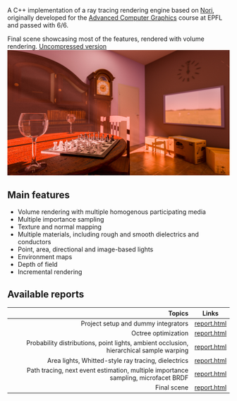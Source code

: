 A C++ implementation of a ray tracing rendering engine based on [Nori](https://wjakob.github.io/nori/), originally developed for the [Advanced Computer Graphics](https://edu.epfl.ch/coursebook/en/advanced-computer-graphics-CS-440) course at EPFL and passed with 6/6.

Final scene showcasing most of the features, rendered with volume rendering. [Uncompressed version](./results/project/Final_image/base3_alternate_2048samples_Edited.png)
<img src="./results/project/Final_image/base3_alternate_2048samples_Edited_compressed.jpg" alt="Art">

## Main features
- Volume rendering with multiple homogenous participating media
- Multiple importance sampling
- Texture and normal mapping
- Multiple materials, including rough and smooth dielectrics and conductors
- Point, area, directional and image-based lights
- Environment maps
- Depth of field
- Incremental rendering

## Available reports

| Topics   |  Links
| ---------: | ---------------------------------------------
| Project setup and dummy integrators          | [report.html](results/homework-1/report.html)
| Octree optimization          | [report.html](results/homework-2/report.html)
| Probability distributions, point lights, ambient occlusion, hierarchical sample warping          | [report.html](results/homework-3/report.html)
| Area lights, Whitted-style ray tracing, dielectrics         | [report.html](results/homework-4/report.html)
| Path tracing, next event estimation, multiple importance sampling, microfacet BRDF          | [report.html](results/homework-5/report.html)
| Final scene          | [report.html](results/project/report.html)
